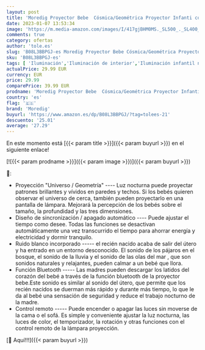 ```yaml
---
layout: post
title: 'Moredig Proyector Bebe  Cósmica/Geométrica Proyector Infanti con Ruido Blanco  Bluetooth  Control Remoto  Rotación de 360 °  para Cumpleaños  Bodas  Decoración de Habitaciones'
date: 2023-01-07 13:53:34
image: 'https://m.media-amazon.com/images/I/417gjBHM0MS._SL500_._SL400_.jpg'
comments: true
category: ofertas
author: 'tole.es'
slug: 'B08L3BBPGJ-es Moredig Proyector Bebe Cósmica/Geométrica Proyector...'
sku: 'B08L3BBPGJ-es'
tags: [ 'Iluminación','Iluminación de interior','Iluminación infantil nocturna','Lámparas e iluminación infantil','bebe','moredig','🇪🇸', ]
actualPrice: 29.99 EUR
currency: EUR
price: 29.99
comparePrice: 39.99 EUR
prodname: 'Moredig Proyector Bebe  Cósmica/Geométrica Proyector Infanti con Ruido Blanco  Bluetooth  Control Remoto  Rotación de 360 °  para Cumpleaños  Bodas  Decoración de Habitaciones'
country: 'es'
flag: '🇪🇸'
brand: 'Moredig'
buyurl: 'https://www.amazon.es/dp/B08L3BBPGJ/?tag=tolees-21'
descuento: '25.01'
average: '27.29'
---
```


En este momento está [{{< param title >}}]({{< param buyurl >}}) en el siguiente enlace!

[![{{< param prodname >}}]({{< param image >}})]({{< param buyurl >}})

🔎:

- Proyección "Universo / Geometría" ---- Luz nocturna puede proyectar patrones brillantes y vívidos en paredes y techos. Si los bebés quieren observar el universo de cerca, también pueden proyectarlo en una pantalla de lámpara. Mejorará la percepción de los bebés sobre el tamaño, la profundidad y las tres dimensiones.
- Diseño de sincronización / apagado automático ---- Puede ajustar el tiempo como desee. Todas las funciones se desactivan automáticamente una vez transcurrido el tiempo para ahorrar energía y electricidad y dormir tranquilo.
- Ruido blanco incorporado ----- el recién nacido acaba de salir del útero y ha entrado en un entorno desconocido. El sonido de los pájaros en el bosque, el sonido de la lluvia y el sonido de las olas del mar , que son sonidos naturales y relajantes, pueden calmar a un bebé que llora.
- Función Bluetooth ----- Las madres pueden descargar los latidos del corazón del bebé a través de la función bluetooth de la proyector bebe.Este sonido es similar al sonido del útero, que permite que los recién nacidos se duerman más rápido y durante más tiempo, lo que le da al bebé una sensación de seguridad y reduce el trabajo nocturno de la madre.
- Control remoto ----- Puede encender o apagar las luces sin moverse de la cama o el sofá. Es simple y conveniente ajustar la luz nocturna, las luces de color, el temporizador, la rotación y otras funciones con el control remoto de la lámpara proyección.

[🛒 Aquí!!!]({{< param buyurl >}})
